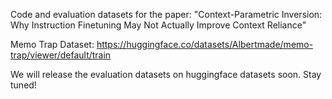 Code and evaluation datasets for the paper: "Context-Parametric Inversion: Why Instruction Finetuning May Not Actually Improve Context Reliance"

Memo Trap Dataset: https://huggingface.co/datasets/Albertmade/memo-trap/viewer/default/train

We will release the evaluation datasets on huggingface datasets soon. Stay tuned!
